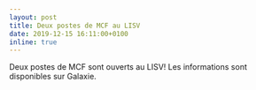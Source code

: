 ```yaml
---
layout: post
title: Deux postes de MCF au LISV
date: 2019-12-15 16:11:00+0100
inline: true
---
```


Deux postes de MCF sont ouverts au LISV! Les informations sont disponibles sur Galaxie.
